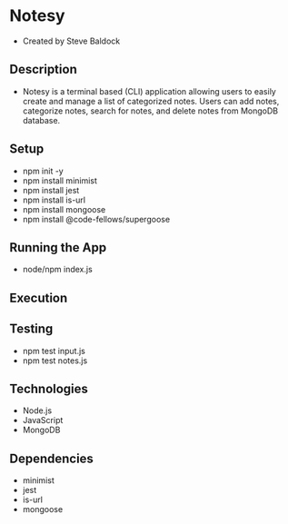 # Notesy

* Created by Steve Baldock

## Description

* Notesy is a terminal based (CLI) application allowing users to 
  easily create and manage a list of categorized notes. Users can
  add notes, categorize notes, search for notes, and delete notes
  from MongoDB database.

## Setup
* npm init -y
* npm install minimist
* npm install jest
* npm install is-url
* npm install mongoose
* npm install @code-fellows/supergoose

## Running the App
* node/npm index.js <action> <message>

## Execution

## Testing
* npm test input.js
* npm test notes.js

## Technologies
* Node.js
* JavaScript
* MongoDB

## Dependencies
* minimist
* jest
* is-url
* mongoose

